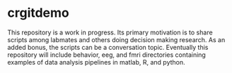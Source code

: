 # crgitdemo
This repository is a work in progress. 
Its primary motivation is to share scripts among labmates and others doing decision making research.
As an added bonus, the scripts can be a conversation topic.
Eventually this repository will include behavior, eeg, and fmri directories containing examples of data analysis
pipelines in matlab, R, and python.
